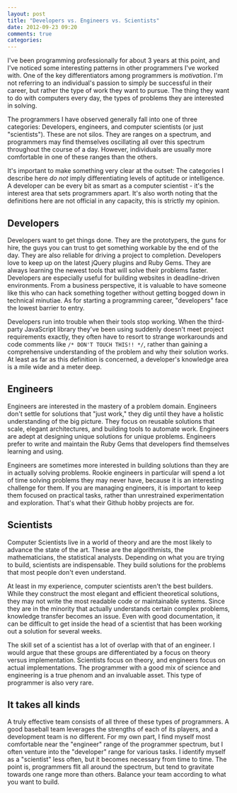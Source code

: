 ```yaml
---
layout: post
title: "Developers vs. Engineers vs. Scientists"
date: 2012-09-23 09:20
comments: true
categories: 
---
```


I've been programming professionally for about 3 years at this point, and I've noticed some interesting patterns in other programmers I've worked with.  One of the key differentiators among programmers is _motivation_.  I'm not referring to an individual's passion to simply be successful in their career, but rather the type of work they want to pursue.  The thing they want to do with computers every day, the types of problems they are interested in solving.

The programmers I have observed generally fall into one of three categories: Developers, engineers, and computer scientists (or just "scientists").  These are not silos.  They are ranges on a spectrum, and programmers may find themselves oscillating all over this spectrum throughout the course of a day.  However, individuals are usually more comfortable in one of these ranges than the others.

It's important to make something very clear at the outset: The categories I describe here _do not_ imply differentiating levels of aptitude or intelligence.  A developer can be every bit as smart as a computer scientist - it's the interest area that sets programmers apart.  It's also worth noting that the definitions here are not official in any capacity, this is strictly my opinion.


## Developers

Developers want to get things done.  They are the prototypers, the guns for hire, the guys you can trust to get something workable by the end of the day.  They are also reliable for driving a project to completion.  Developers love to keep up on the latest jQuery plugins and Ruby Gems.  They are always learning the newest tools that will solve their problems faster.  Developers are especially useful for building websites in deadline-driven environments.  From a business perspective, it is valuable to have someone like this who can hack something together without getting bogged down in technical minutiae.  As for starting a programming career, "developers" face the lowest barrier to entry.

Developers run into trouble when their tools stop working.  When the third-party JavaScript library they've been using suddenly doesn't meet project requirements exactly, they often have to resort to strange workarounds and code comments like `/* DON'T TOUCH THIS!! */`, rather than gaining a comprehensive understanding of the problem and why their solution works.  At least as far as this definition is concerned, a developer's knowledge area is a mile wide and a meter deep.


## Engineers

Engineers are interested in the mastery of a problem domain.  Engineers don't settle for solutions that "just work," they dig until they have a holistic understanding of the big picture.  They focus on reusable solutions that scale, elegant architectures, and building tools to automate work.  Engineers are adept at designing unique solutions for unique problems.  Engineers prefer to write and maintain the Ruby Gems that developers find themselves learning and using.

Engineers are sometimes more interested in building solutions than they are in actually solving problems.  Rookie engineers in particular will spend a lot of time solving problems they may never have, because it is an interesting challenge for them.  If you are managing engineers, it is important to keep them focused on practical tasks, rather than unrestrained experimentation and exploration.  That's what their Github hobby projects are for.


## Scientists

Computer Scientists live in a world of theory and are the most likely to advance the state of the art.  These are the algorithmists, the mathematicians, the statistical analysts.  Depending on what you are trying to build, scientists are indispensable.  They build solutions for the problems that most people don't even understand.

At least in my experience, computer scientists aren't the best builders.  While they construct the most elegant and efficient theoretical solutions, they may not write the most readable code or maintainable systems.  Since they are in the minority that actually understands certain complex problems, knowledge transfer becomes an issue.  Even with good documentation, it can be difficult to get inside the head of a scientist that has been working out a solution for several weeks.

The skill set of a scientist has a lot of overlap with that of an engineer.  I would argue that these groups are differentiated by a focus on theory versus implementation.  Scientists focus on theory, and engineers focus on actual implementations.  The programmer with a good mix of science and engineering is a true phenom and an invaluable asset.  This type of programmer is also very rare.


## It takes all kinds

A truly effective team consists of all three of these types of programmers.  A good baseball team leverages the strengths of each of its players, and a development team is no different.  For my own part, I find myself most comfortable near the "engineer" range of the programmer spectrum, but I often venture into the "developer" range for various tasks.  I identify myself as a "scientist" less often, but it becomes necessary from time to time.  The point is, programmers flit all around the spectrum, but tend to gravitate towards one range more than others.  Balance your team according to what you want to build.